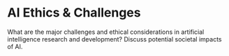 # AI Ethics & Challenges

What are the major challenges and ethical considerations in artificial intelligence research and development? Discuss potential societal impacts of AI.